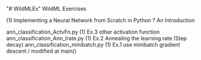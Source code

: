 "# WildMLEx" 	WildML Exercises

(1) Implementing a Neural Network from Scratch in Python ? An Introduction

ann_classification_ActvFn.py		(1) Ex.3  other activation function
ann_classification_Ann_lrate.py		(1) Ex.2  Annealing the learning rate (Step decay)
ann_classification_minibatch.py		(1) Ex.1  use minibatch gradient descent / modified at main()